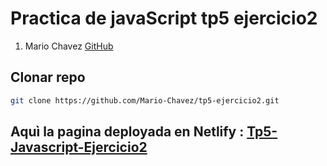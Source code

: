 # Practica de javaScript tp5 ejercicio2

1. Mario Chavez [GitHub](https://github.com/Mario-Chavez)

## Clonar repo

```bash
git clone https://github.com/Mario-Chavez/tp5-ejercicio2.git
```

## Aquì la pagina deployada en Netlify : [Tp5-Javascript-Ejercicio2](https://tp5-javascript-ejercicio2.netlify.app)
